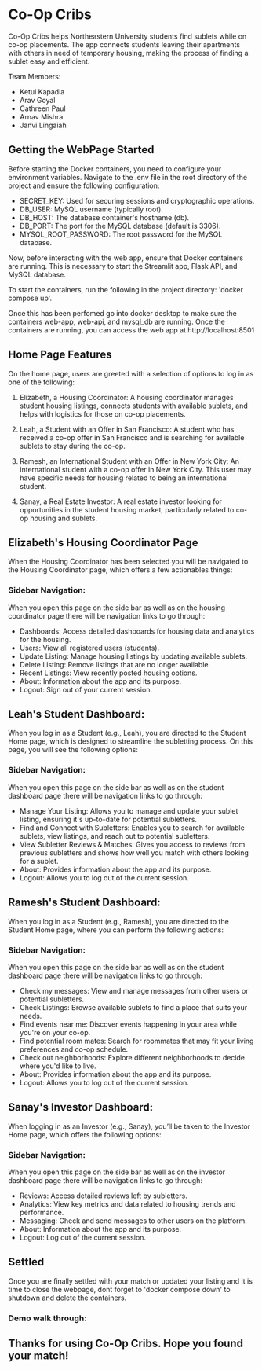 # Co-Op Cribs

Co-Op Cribs helps Northeastern University students find sublets while on co-op placements. The app connects students leaving their apartments with others in need of temporary housing, making the process of finding a sublet easy and efficient.

Team Members: 
- Ketul Kapadia 
- Arav Goyal
- Cathreen Paul
- Arnav Mishra
- Janvi Lingaiah

## Getting the WebPage Started 

Before starting the Docker containers, you need to configure your environment variables. Navigate to the .env file in the root directory of the project and ensure  the following configuration:
- SECRET_KEY: Used for securing sessions and cryptographic operations.
- DB_USER: MySQL username (typically root).
- DB_HOST: The database container's hostname (db).
- DB_PORT: The port for the MySQL database (default is 3306).
- MYSQL_ROOT_PASSWORD: The root password for the MySQL database.

Now, before interacting with the web app, ensure that Docker containers are running. This is necessary to start the Streamlit app, Flask API, and MySQL database.

To start the containers, run the following in the project directory:
'docker compose up'.

Once this has been perfomed go into docker desktop to make sure the containers web-app, web-api, and mysql_db are running.
Once the containers are running, you can access the web app at http://localhost:8501

## Home Page Features

On the home page, users are greeted with a selection of options to log in as one of the following:

1. Elizabeth, a Housing Coordinator:
A housing coordinator manages student housing listings, connects students with available sublets, and helps with logistics for those on co-op placements.

2. Leah, a Student with an Offer in San Francisco:
A student who has received a co-op offer in San Francisco and is searching for available sublets to stay during the co-op.

3. Ramesh, an International Student with an Offer in New York City:
An international student with a co-op offer in New York City. This user may have specific needs for housing related to being an international student.

4. Sanay, a Real Estate Investor:
A real estate investor looking for opportunities in the student housing market, particularly related to co-op housing and sublets.

## Elizabeth's Housing Coordinator Page 
When the Housing Coordinator has been selected you will be navigated to the Housing Coordinator page, which offers a few actionables things:

### Sidebar Navigation:
When you open this page on the side bar as well as on the housing coordinator page there will be navigation links to go through:

- Dashboards: Access detailed dashboards for housing data and analytics for the housing.
- Users: View all registered users (students).
- Update Listing: Manage housing listings by updating available sublets.
- Delete Listing: Remove listings that are no longer available.
- Recent Listings: View recently posted housing options.
- About: Information about the app and its purpose.
- Logout: Sign out of your current session.

## Leah's Student Dashboard:   
When you log in as a Student (e.g., Leah), you are directed to the Student Home page, which is designed to streamline the subletting process. On this page, you will see the following options:

### Sidebar Navigation:
When you open this page on the side bar as well as on the student dashboard page there will be navigation links to go through:

- Manage Your Listing: Allows you to manage and update your sublet listing, ensuring it's up-to-date for potential subletters.
- Find and Connect with Subletters: Enables you to search for available sublets, view listings, and reach out to potential subletters.
- View Subletter Reviews & Matches: Gives you access to reviews from previous subletters and shows how well you match with others looking for a sublet.
- About: Provides information about the app and its purpose.
- Logout: Allows you to log out of the current session.


##  Ramesh's Student Dashboard:  
When you log in as a Student (e.g., Ramesh), you are directed to the Student Home page, where you can perform the following actions:

### Sidebar Navigation:
When you open this page on the side bar as well as on the student dashboard page there will be navigation links to go through:

- Check my messages: View and manage messages from other users or potential subletters.
- Check Listings: Browse available sublets to find a place that suits your needs.
- Find events near me: Discover events happening in your area while you're on your co-op.
- Find potential room mates: Search for roommates that may fit your living preferences and co-op schedule.
- Check out neighborhoods: Explore different neighborhoods to decide where you'd like to live.
- About: Provides information about the app and its purpose.
- Logout: Allows you to log out of the current session.


##  Sanay's Investor Dashboard:  
When logging in as an Investor (e.g., Sanay), you’ll be taken to the Investor Home page, which offers the following options:

### Sidebar Navigation:
When you open this page on the side bar as well as on the investor dashboard page there will be navigation links to go through:

- Reviews: Access detailed reviews left by subletters.
- Analytics: View key metrics and data related to housing trends and performance.
- Messaging: Check and send messages to other users on the platform.
- About: Information about the app and its purpose.
- Logout: Log out of the current session.

## Settled 
Once you are finally settled with your match or updated your listing and it is time to close the webpage, dont forget to 'docker compose down' to shutdown and delete the containers. 

### Demo walk through: 

## Thanks for using Co-Op Cribs. Hope you found your match!
